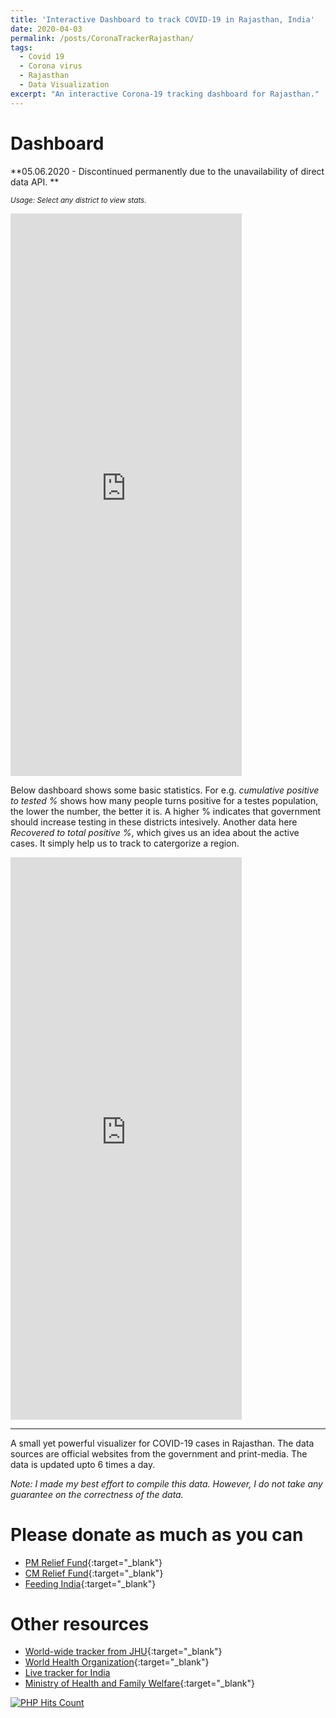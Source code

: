 ```yaml
---
title: 'Interactive Dashboard to track COVID-19 in Rajasthan, India'
date: 2020-04-03
permalink: /posts/CoronaTrackerRajasthan/
tags:
  - Covid 19
  - Corona virus
  - Rajasthan
  - Data Visualization
excerpt: "An interactive Corona-19 tracking dashboard for Rajasthan."
---
```


Dashboard 
======
**05.06.2020 - Discontinued permanently due to the unavailability of direct data API. **

<sub> *Usage: Select any district to view stats.* </sub>

<iframe seamless frameborder="0" src="
https://public.tableau.com/views/Updated_v002/Dashboard1?:embed=yes&:display_count=yes&:showVizHome=no" width = '370' height = '900' scrolling='yes' ></iframe>  

Below dashboard shows some basic statistics. For e.g. *cumulative positive to tested %* shows how many people turns positive for a testes population, the lower the number, the better it is. A higher % indicates that government should increase testing in these districts intesively. Another data here *Recovered to total positive %*, which gives us an idea about the active cases. It simply help us to track to catergorize a region.

<iframe seamless frameborder="0" src="
https://public.tableau.com/views/Updated_v002/Dashboard2?:embed=yes&:display_count=yes&:showVizHome=no" width = '370' height = '900' scrolling='yes' ></iframe>    

------
A small yet powerful visualizer for COVID-19 cases in Rajasthan. The data sources are official websites from the government and print-media. The data is updated upto 6 times a day.

*Note: I made my best effort to compile this data. However, I do not take any guarantee on the correctness of the data.*

Please donate as much as you can
======
* [PM Relief Fund](https://www.pmindia.gov.in/en/?query){:target="_blank"}
* [CM Relief Fund](http://cmrelief.rajasthan.gov.in/ContributionCovid-19.aspx){:target="_blank"}
* [Feeding India](https://www.feedingindia.org/){:target="_blank"}

Other resources
======
* [World-wide tracker from JHU](https://coronavirus.jhu.edu/map.html){:target="_blank"}
* [World Health Organization](https://www.who.int/emergencies/diseases/novel-coronavirus-2019){:target="_blank"}
* [Live tracker for India](https://www.covid19india.org/)
* [Ministry of Health and Family Welfare](https://www.mohfw.gov.in/){:target="_blank"}


<!-- hitwebcounter Code START -->
<a href="https://www.hitwebcounter.com" target="_blank">
<img src="https://hitwebcounter.com/counter/counter.php?page=7221349&style=0007&nbdigits=5&type=page&initCount=352" title="User Stats" Alt="PHP Hits Count"   border="0" >
</a>        
